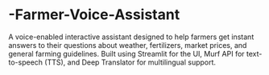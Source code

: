 # -Farmer-Voice-Assistant
A voice-enabled interactive assistant designed to help farmers get instant answers to their questions about weather, fertilizers, market prices, and general farming guidelines. Built using Streamlit for the UI, Murf API for text-to-speech (TTS), and Deep Translator for multilingual support.

